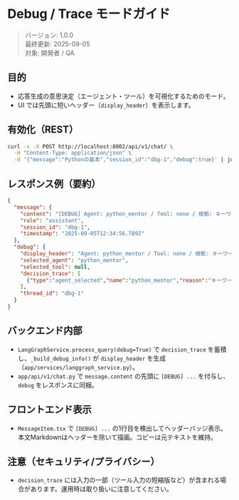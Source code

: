 # Debug / Trace モードガイド

> バージョン: 1.0.0  
> 最終更新: 2025-09-05  
> 対象: 開発者 / QA

## 目的
- 応答生成の意思決定（エージェント・ツール）を可視化するためのモード。
- UI では先頭に短いヘッダー（`display_header`）を表示します。

## 有効化（REST）
```bash
curl -s -X POST http://localhost:8002/api/v1/chat/ \
  -H "Content-Type: application/json" \
  -d '{"message":"Pythonの基本","session_id":"dbg-1","debug":true}' | jq .
```

## レスポンス例（要約）
```json
{
  "message": {
    "content": "[DEBUG] Agent: python_mentor / Tool: none / 根拠: キーワード検出\n\n(本文...)",
    "role": "assistant",
    "session_id": "dbg-1",
    "timestamp": "2025-09-05T12:34:56.789Z"
  },
  "debug": {
    "display_header": "Agent: python_mentor / Tool: none / 根拠: キーワード検出",
    "selected_agent": "python_mentor",
    "selected_tool": null,
    "decision_trace": [
      {"type":"agent_selected","name":"python_mentor","reason":"キーワード検出","ts":1725350000000}
    ],
    "thread_id": "dbg-1"
  }
}
```

## バックエンド内部
- `LangGraphService.process_query(debug=True)` で `decision_trace` を蓄積し、`_build_debug_info()` が `display_header` を生成（`app/services/langgraph_service.py`）。
- `app/api/v1/chat.py` で `message.content` の先頭に `[DEBUG] ...` を付与し、`debug` をレスポンスに同梱。

## フロントエンド表示
- `MessageItem.tsx` で `[DEBUG] ...` の1行目を検出してヘッダーバッジ表示。本文Markdownはヘッダーを除いて描画。コピーは元テキストを維持。

## 注意（セキュリティ/プライバシー）
- `decision_trace` には入力の一部（ツール入力の短縮版など）が含まれる場合があります。運用時は取り扱いに注意してください。
